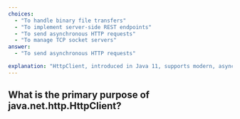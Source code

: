 ```yaml
---
choices:
  - "To handle binary file transfers"
  - "To implement server-side REST endpoints"
  - "To send asynchronous HTTP requests"
  - "To manage TCP socket servers"
answer:
  - "To send asynchronous HTTP requests"

explanation: "HttpClient, introduced in Java 11, supports modern, asynchronous HTTP communication."
---
```


## What is the primary purpose of java.net.http.HttpClient?
